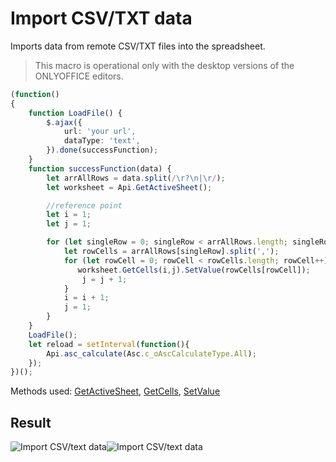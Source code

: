 # Import CSV/TXT data

Imports data from remote CSV/TXT files into the spreadsheet.

> This macro is operational only with the desktop versions of the ONLYOFFICE editors.

<!-- This code snippet is shown in the screenshot. -->

<!-- eslint-skip -->

``` ts
(function() 
{
    function LoadFile() {
        $.ajax({
            url: 'your url',
            dataType: 'text',
        }).done(successFunction);
    }
    function successFunction(data) {
        let arrAllRows = data.split(/\r?\n|\r/);
        let worksheet = Api.GetActiveSheet();

        //reference point
        let i = 1;
        let j = 1;

        for (let singleRow = 0; singleRow < arrAllRows.length; singleRow++) {
            let rowCells = arrAllRows[singleRow].split(',');
            for (let rowCell = 0; rowCell < rowCells.length; rowCell++) {
               worksheet.GetCells(i,j).SetValue(rowCells[rowCell]);
                j = j + 1;
            }
            i = i + 1;
            j = 1;
        }
    }
    LoadFile();
    let reload = setInterval(function(){
        Api.asc_calculate(Asc.c_oAscCalculateType.All);
    });
})();
```

Methods used: [GetActiveSheet](/site/docs/office-api/usage-api/spreadsheet-api/Api/Methods/GetActiveSheet.md), [GetCells](/site/docs/office-api/usage-api/spreadsheet-api/ApiWorksheet/Methods/GetCells.md), [SetValue](/site/docs/office-api/usage-api/spreadsheet-api/ApiRange/Methods/SetValue.md)

## Result

![Import CSV/text data](/assets/images/plugins/import-csv-macro.png#gh-light-mode-only)![Import CSV/text data](/assets/images/plugins/import-csv-macro.dark.png#gh-dark-mode-only)
